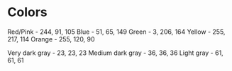 # Colors
Red/Pink - 244, 91, 105
Blue - 51, 65, 149
Green - 3, 206, 164
Yellow - 255, 217, 114
Orange - 255, 120, 90

Very dark gray - 23, 23, 23
Medium dark gray - 36, 36, 36
Light gray - 61, 61, 61